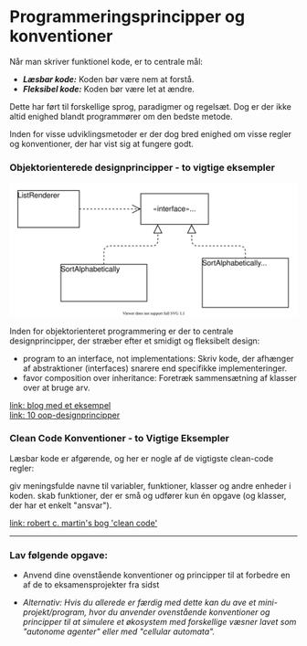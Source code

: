# Programmeringsprincipper og konventioner
Når man skriver funktionel kode, er to centrale mål:

- ***Læsbar kode:*** Koden bør være nem at forstå.
- ***Fleksibel kode:*** Koden bør være let at ændre.

Dette har ført til forskellige sprog, paradigmer og regelsæt. Dog er der ikke altid enighed blandt programmører om den bedste metode.

Inden for visse udviklingsmetoder er der dog bred enighed om visse regler og konventioner, der har vist sig at fungere godt.

### Objektorienterede designprincipper - to vigtige eksempler

![](diagram-04.svg)

Inden for objektorienteret programmering er der to centrale designprincipper, der stræber efter et smidigt og fleksibelt design:

- program to an interface, not implementations: Skriv kode, der afhænger af abstraktioner (interfaces) snarere end specifikke implementeringer.
- favor composition over inheritance: Foretræk sammensætning af klasser over at bruge arv.

[link: blog med et eksempel](https://dmitripavlutin.com/interface-vs-implementation/)     
[link: 10 oop-designprincipper](https://hackernoon.com/10-oop-design-principles-every-programmer-should-know-f187436caf65) 


### Clean Code Konventioner - to Vigtige Eksempler
Læsbar kode er afgørende, og her er nogle af de vigtigste clean-code regler:

giv meningsfulde navne til variabler, funktioner, klasser og andre enheder i koden.
skab funktioner, der er små og udfører kun én opgave (og klasser, der har et enkelt "ansvar").

[link: robert c. martin's bog 'clean code'](https://csiitian.blog/clean-code-by-robert-c-martin-book-summary-32690db5e75b)

--------------------------------------------------------

### Lav følgende opgave:

- Anvend dine ovenstående konventioner og principper til at forbedre en af de to eksamensprojekter fra sidst

- *Alternativ: Hvis du allerede er færdig med dette kan du ave et mini-projekt/program, hvor du anvender ovenstående konventioner og principper til at simulere et økosystem med forskellige væsner lavet som "autonome agenter" eller med "cellular automata".*  
